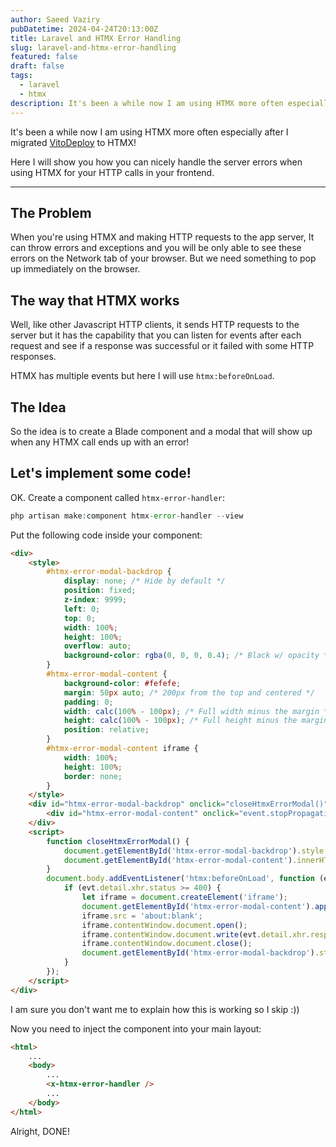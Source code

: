 ```yaml
---
author: Saeed Vaziry
pubDatetime: 2024-04-24T20:13:00Z
title: Laravel and HTMX Error Handling
slug: laravel-and-htmx-error-handling
featured: false
draft: false
tags:
  - laravel
  - htmx
description: It's been a while now I am using HTMX more often especially after I migrated VitoDeploy to HTMX!
---
```


It's been a while now I am using HTMX more often especially after I migrated [VitoDeploy](http://vitodeploy.com/) to HTMX!

Here I will show you how you can nicely handle the server errors when using HTMX for your HTTP calls in your frontend.

---

## The Problem

When you're using HTMX and making HTTP requests to the app server, It can throw errors and exceptions and you will be only able to see these errors on the Network tab of your browser. But we need something to pop up immediately on the browser.

## The way that HTMX works

Well, like other Javascript HTTP clients, it sends HTTP requests to the server but it has the capability that you can listen for events after each request and see if a response was successful or it failed with some HTTP responses.

HTMX has multiple events but here I will use `htmx:beforeOnLoad`.

## The Idea

So the idea is to create a Blade component and a modal that will show up when any HTMX call ends up with an error!

## Let's implement some code!

OK. Create a component called `htmx-error-handler`:

```php
php artisan make:component htmx-error-handler --view
```

Put the following code inside your component:

```html
<div>
    <style>
        #htmx-error-modal-backdrop {
            display: none; /* Hide by default */
            position: fixed;
            z-index: 9999;
            left: 0;
            top: 0;
            width: 100%;
            height: 100%;
            overflow: auto;
            background-color: rgba(0, 0, 0, 0.4); /* Black w/ opacity */
        }
        #htmx-error-modal-content {
            background-color: #fefefe;
            margin: 50px auto; /* 200px from the top and centered */
            padding: 0;
            width: calc(100% - 100px); /* Full width minus the margin */
            height: calc(100% - 100px); /* Full height minus the margin */
            position: relative;
        }
        #htmx-error-modal-content iframe {
            width: 100%;
            height: 100%;
            border: none;
        }
    </style>
    <div id="htmx-error-modal-backdrop" onclick="closeHtmxErrorModal()">
        <div id="htmx-error-modal-content" onclick="event.stopPropagation()"></div>
    </div>
    <script>
        function closeHtmxErrorModal() {
            document.getElementById('htmx-error-modal-backdrop').style.display = 'none';
            document.getElementById('htmx-error-modal-content').innerHTML = '';
        }
        document.body.addEventListener('htmx:beforeOnLoad', function (evt) {
            if (evt.detail.xhr.status >= 400) {
                let iframe = document.createElement('iframe');
                document.getElementById('htmx-error-modal-content').appendChild(iframe);
                iframe.src = 'about:blank';
                iframe.contentWindow.document.open();
                iframe.contentWindow.document.write(evt.detail.xhr.responseText);
                iframe.contentWindow.document.close();
                document.getElementById('htmx-error-modal-backdrop').style.display = 'block';
            }
        });
    </script>
</div>
```

I am sure you don't want me to explain how this is working so I skip :))

Now you need to inject the component into your main layout:

```html
<html>
    ...
    <body>
        ...
        <x-htmx-error-handler />
        ...
    </body>
</html>
```

Alright, DONE!